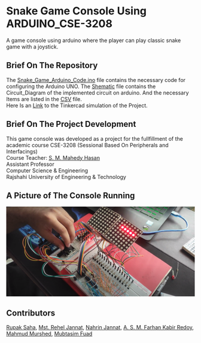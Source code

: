 # Snake Game Console Using ARDUINO_CSE-3208
 A game console using arduino where the player can play classic snake game with a joystick.</br>
## Brief On The Repository
The [Snake_Game_Arduino_Code.ino](https://github.com/rupak10987/Snake-Game-Console-Using-ARDUINO_CSE-3208/blob/30bcbcf54c76bdbe9eba636f8bd59e56ccae1904/Snake_Game_Arduino_Code/Snake_Game_Arduino_Code.ino) file contains the necessary code for configuring the Arduino UNO. The [Shematic](https://github.com/rupak10987/Snake-Game-Console-Using-ARDUINO_CSE-3208/blob/30bcbcf54c76bdbe9eba636f8bd59e56ccae1904/documentation_materials/Snake_game_Schematic.pdf) file contains the Circuit_Diagram of the implemented circuit on arduino. And the necessary Items are listed in the 
[CSV](https://github.com/rupak10987/Snake-Game-Console-Using-ARDUINO_CSE-3208/blob/30bcbcf54c76bdbe9eba636f8bd59e56ccae1904/documentation_materials/bom.csv) file.</br>
Here Is an [Link](https://www.tinkercad.com/things/0OZxvU5en0a) to the Tinkercad simulation of the Project.
## Brief On The Project Development
This game console was developed as a project for the fullfillment of the academic course CSE-3208 (Sessional Based On Peripherals and Interfacings) </br>
Course Teacher: [S. M. Mahedy Hasan](https://www.cse.ruet.ac.bd/mahedycseruet)</br>
Assistant Professor</br>
Computer Science & Engineering</br>
Rajshahi University of Engineering & Technology
## A Picture of The Console Running
![A Picture of The Console Running](https://github.com/rupak10987/Snake-Game-Console-Using-ARDUINO_CSE-3208/blob/30bcbcf54c76bdbe9eba636f8bd59e56ccae1904/documentation_materials/Snap.PNG)</br>
## Contributors
[Rupak Saha](https://github.com/rupak10987), [Mst. Rehel Jannat](https://www.linkedin.com/in/rehel-zannat/), 
[Nahrin Jannat](https://www.facebook.com/nahrin.nipun.3), 
[A. S. M. Farhan Kabir Redoy](https://www.facebook.com/baba111b), 
[Mahmud Murshed](https://www.facebook.com/mahmud.murshed.54),
[Mubtasim Fuad](https://www.facebook.com/kafi.fuad)

